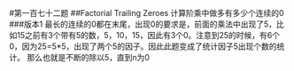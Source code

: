 #第一百七十二题
##Factorial Trailing Zeroes
计算阶乘中做多有多少个连续的0
###版本1
最长的连续的0都在末尾，出现0的要求是，前面的乘法中出现了5，比如15之前有3个带有5的数，5，10，15，因此有3个0。注意到25的时候，有6个0，因为25=5*5，出现了两个5的因子。因此此题变成了统计因子5出现个数的统计。
那么也就是不断的除以5，直到n为0